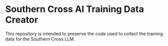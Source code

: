 # Southern Cross AI Training Data Creator
This repository is intended to preserve the code used to collect the training data for the Southern Cross LLM.
